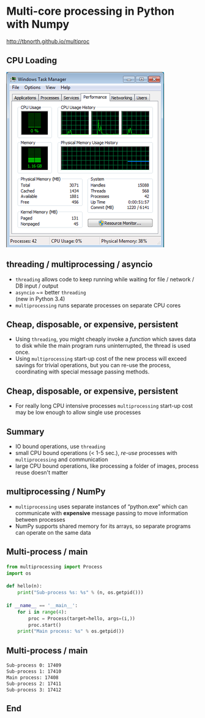 # Multi-core processing in Python with Numpy

http://tbnorth.github.io/multiproc



## CPU Loading

![CPU Loading](img/cpu.png)


## threading / multiprocessing / asyncio

- `threading` allows code to keep running while waiting for
  file / network / DB input / output
- `asyncio` ~= better `threading`<br/>(new in Python 3.4)
- `multiprocessing` runs separate processes on separate CPU
  cores


## Cheap, disposable, or expensive, persistent

- Using `threading`, you might cheaply invoke a *function* which
  saves data to disk while the main program runs uninterrupted,
  the thread is used once.
- Using `multiprocessing` start-up cost of the new process will
  exceed savings for trivial operations, but you
  can re-use the process, coordinating with special
  message passing methods.


## Cheap, disposable, or expensive, persistent

- For really long CPU intensive processes `multiprocessing` start-up
  cost may be low enough to allow single use processes


## Summary

- IO bound operations, use `threading`
- small CPU bound operations (< 1-5 sec.), *re-use* processes
  with `multiprocessing` and communication
- large CPU bound operations, like processing a folder of
  images, process reuse doesn't matter


## multiprocessing / NumPy

- `multiprocessing` uses separate instances of “python.exe”
  which can communicate with **expensive** message passing
  to move information between processes
- NumPy supports shared memory for its arrays, so separate
  programs can operate on the same data



## Multi-process / main

```python
from multiprocessing import Process
import os

def hello(n):
    print("Sub-process %s: %s" % (n, os.getpid()))

if __name__ == '__main__':
    for i in range(4):
        proc = Process(target=hello, args=(i,))
        proc.start()
    print("Main process: %s" % os.getpid())
```


## Multi-process / main

```
Sub-process 0: 17409
Sub-process 1: 17410
Main process: 17408
Sub-process 2: 17411
Sub-process 3: 17412
```



## End


